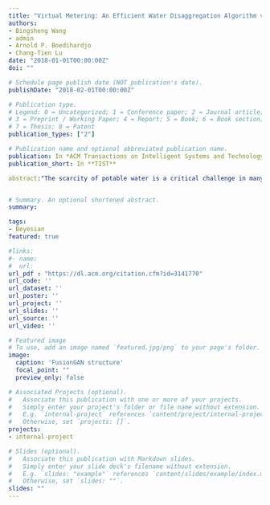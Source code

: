```yaml
---
title: "Virtual Metering: An Efficient Water Disaggregation Algorithm via Non-Intrusive Load Monitoring"
authors:
- Bingsheng Wang
- admin
- Arnold P. Boedihardjo
- Chang-Tien Lu
date: "2018-01-01T00:00:00Z"
doi: ""

# Schedule page publish date (NOT publication's date).
publishDate: "2018-02-01T00:00:00Z"

# Publication type.
# Legend: 0 = Uncategorized; 1 = Conference paper; 2 = Journal article;
# 3 = Preprint / Working Paper; 4 = Report; 5 = Book; 6 = Book section;
# 7 = Thesis; 8 = Patent
publication_types: ["2"]

# Publication name and optional abbreviated publication name.
publication: In *ACM Transactions on Intelligent Systems and Technology*
publication_short: In **TIST**

abstract:"The scarcity of potable water is a critical challenge in many regions around the world. Previous studies have shown that knowledge of device level water usage can lead to significant conservation. Although there is considerable interest in determining discriminative features via sparse coding for water disaggregation to separate whole house consumption into its component appliances, existing methods lack a mechanism for fitting coefficient distributions and are thus unable to accurately discriminate parallel devices' consumption. This paper proposes a Bayesian discriminative sparse coding model, referred to as Virtual Metering (VM), for this disaggregation task. Mixture-of-Gammas is employed for the prior distribution of coefficients, contributing two benefits: (1) guaranteeing the coefficients' sparseness and non-negativity; and (2) capturing the distribution of active coefficients. The resulting method effectively adapts the bases to aggregated consumption to facilitate discriminative learning in the proposed model, and devices' shape features are formalized and incorporated into Bayesian sparse coding to direct the learning of basis functions. Compact Gibbs Sampling (CGS) is developed to accelerate the inference process by utilizing the sparse structure of coefficients. The empirical results obtained from applying the new model to large-scale real and synthetic datasets revealed that VM significantly outperformed the benchmark methods."


# Summary. An optional shortened abstract.
summary:

tags:
- Beyesian
featured: true

#links:
#- name:
#  url:
url_pdf : "https://dl.acm.org/citation.cfm?id=3141770"
url_code: ''
url_dataset: ''
url_poster: ''
url_project: ''
url_slides: ''
url_source: ''
url_video: ''

# Featured image
# To use, add an image named `featured.jpg/png` to your page's folder.
image:
  caption: 'FusionGAN structure'
  focal_point: ""
  preview_only: false

# Associated Projects (optional).
#   Associate this publication with one or more of your projects.
#   Simply enter your project's folder or file name without extension.
#   E.g. `internal-project` references `content/project/internal-project/index.md`.
#   Otherwise, set `projects: []`.
projects:
- internal-project

# Slides (optional).
#   Associate this publication with Markdown slides.
#   Simply enter your slide deck's filename without extension.
#   E.g. `slides: "example"` references `content/slides/example/index.md`.
#   Otherwise, set `slides: ""`.
slides: ""
---
```

